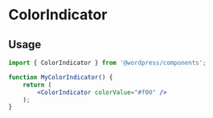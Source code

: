 ColorIndicator
==============
## Usage

```jsx
import { ColorIndicator } from '@wordpress/components';

function MyColorIndicator() {
	return (
		<ColorIndicator colorValue="#f00" />
	);
}
```
